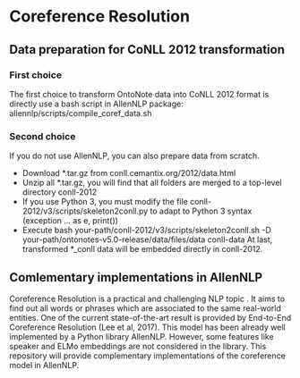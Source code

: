 # Coreference Resolution 

## Data preparation for CoNLL 2012 transformation

### First choice
The first choice to transform OntoNote data into CoNLL 2012 format is directly use a bash script in AllenNLP package: allennlp/scripts/compile_coref_data.sh

### Second choice
If you do not use AllenNLP, you can also prepare data from scratch.
* Download *.tar.gz from conll.cemantix.org/2012/data.html
* Unzip all *.tar.gz, you will find that all folders are merged to a top-level directory conll-2012
* If you use Python 3, you must modify the file conll-2012/v3/scripts/skeleton2conll.py to adapt to Python 3 syntax (exception ... as e, print())
* Execute bash your-path/conll-2012/v3/scripts/skeleton2conll.sh -D your-path/ontonotes-v5.0-release/data/files/data conll-data
At last, transformed \*_conll data will be embedded directly in conll-2012.


## Comlementary implementations in AllenNLP
Coreference Resolution is a practical and challenging NLP topic . It aims to find out all words or phrases which are associated to the same real-world entities. One of the current state-of-the-art result is provided by End-to-End Coreference Resolution (Lee et al, 2017). This model has been already well implemented by a Python library AllenNLP. However, some features like speaker and ELMo embeddings are not considered in the library. This repository will provide complementary implementations of the coreference model in AllenNLP.
